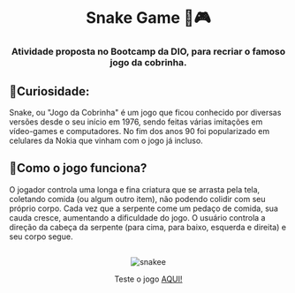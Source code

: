 <h1 align="center">Snake Game 🐍🎮</h1>


<h3 align="center">Atividade proposta no Bootcamp da DIO, para recriar o famoso jogo da cobrinha.</h3>

 ## 📌Curiosidade: 
 
  Snake, ou "Jogo da Cobrinha" é um jogo que ficou conhecido por diversas versões desde o seu início em 1976, sendo feitas várias imitações em vídeo-games e computadores. No fim dos anos 90 foi popularizado em celulares da Nokia que vinham com o jogo já incluso.

## 📌Como o jogo funciona?

  O jogador controla uma longa e fina criatura que se arrasta pela tela, coletando comida (ou algum outro item), não podendo colidir com seu próprio corpo. Cada vez que a serpente come um pedaço de comida, sua cauda cresce, aumentando a dificuldade do jogo. O usuário controla a direção da cabeça da serpente (para cima, para baixo, esquerda e direita) e seu corpo segue.
  
   ##
 
 <div align="center">
 
  ![snakee](https://user-images.githubusercontent.com/72527935/144415400-9b76727c-177e-4265-9190-f6faa4bfa6f5.PNG)
 
</div>

<div align="center">
 
 Teste o jogo <a align="center" href="https://sankegame.surge.sh">AQUI!</a>
 
</div>

 
